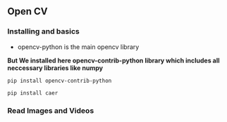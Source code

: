 ## Open CV

### Installing and basics
- opencv-python is the main opencv library

<b>But We installed here opencv-contrib-python library which includes all neccessary libraries like numpy</b>

```
pip install opencv-contrib-python
```
```
pip install caer
```

### Read Images and Videos

